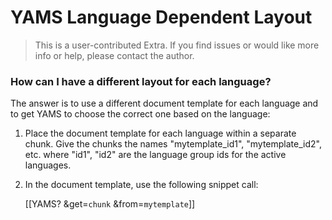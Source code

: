 YAMS Language Dependent Layout
==============================

> This is a user-contributed Extra. If you find issues or would like more info or help, please contact the author.

### How can I have a different layout for each language?

The answer is to use a different document template for each language and to get YAMS to choose the correct one based on the language:

1.  Place the document template for each language within a separate chunk. Give the chunks the names "mytemplate\_id1", "mytemplate\_id2", etc. where "id1", "id2" are the language group ids for the active languages.

2.  In the document template, use the following snippet call:


    [[YAMS? &get=`chunk` &from=`mytemplate`]]
